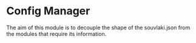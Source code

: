 # Config Manager

The aim of this module is to decouple the shape of the souvlaki.json from the modules that require its information.
